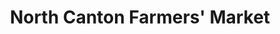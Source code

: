 ---
title: "North Canton Farmers' Market"
url: /north-canton/north-canton-farmers-market/
shop: general
---